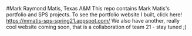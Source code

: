 #Mark Raymond Matis, Texas A&M
This repo contains Mark Matis's portfolio and SPS projects.
To see the portfolio website I built, click here! https://mmatis-sps-spring21.appspot.com/
We also have another, really cool website coming soon, that is a collaboration of team 21 - stay tuned ;)
